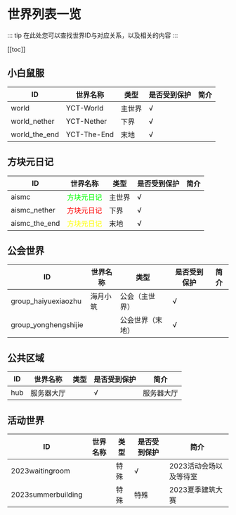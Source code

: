 # 世界列表一览

::: tip
在此处您可以查找世界ID与对应关系，以及相关的内容
:::

[[toc]]

## 小白鼠服

|ID|世界名称|类型|是否受到保护|简介|
|---|---|---|---|---|
|world|YCT-World|主世界|√||
|world_nether|YCT-Nether|下界|√||
|world_the_end|YCT-The-End|末地|√||

## 方块元日记

|ID|世界名称|类型|是否受到保护|简介|
|---|---|---|---|---|
|aismc|<span style="color: lime;">方块元日记</span>|主世界|√||
|aismc_nether|<span style="color: red;">方块元日记</span>|下界|√||
|aismc_the_end|<span style="color: yellow;">方块元日记</span>|末地|√||

## 公会世界

|ID|世界名称|类型|是否受到保护|简介|
|---|---|---|---|---|
|group_haiyuexiaozhu|海月小筑|公会（主世界）|√||
|group_yonghengshijie||公会世界（末地）|√||

## 公共区域

|ID|世界名称|类型|是否受到保护|简介|
|---|---|---|---|---|
|hub|服务器大厅||√|服务器大厅|

## 活动世界

|ID|世界名称|类型|是否受到保护|简介|
|---|---|---|---|---|
|2023waitingroom||特殊|√|2023活动会场以及等待室|
|2023summerbuilding||特殊|特殊|2023夏季建筑大赛|
